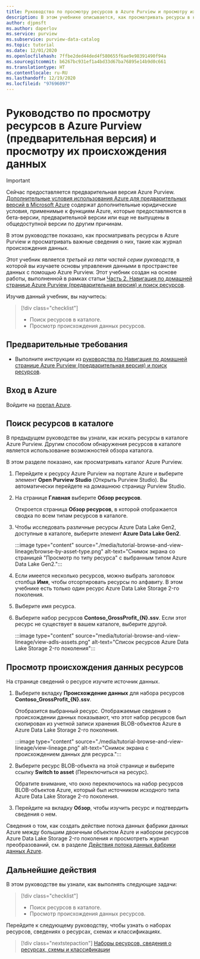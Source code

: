 ```yaml
---
title: Руководство по просмотру ресурсов в Azure Purview и просмотру их происхождения данных
description: В этом учебнике описывается, как просматривать ресурсы в каталоге и просматривать журнал происхождения данных.
author: djpmsft
ms.author: daperlov
ms.service: purview
ms.subservice: purview-data-catalog
ms.topic: tutorial
ms.date: 12/01/2020
ms.openlocfilehash: 7ffbe2ded44ded4f580655f6ae9e98391490f94a
ms.sourcegitcommit: b6267bc931ef1a4bd33d67ba76895e14b9d0c661
ms.translationtype: HT
ms.contentlocale: ru-RU
ms.lasthandoff: 12/19/2020
ms.locfileid: "97696097"
---
```

# <a name="tutorial-browse-assets-in-azure-purview-preview-and-view-their-lineage"></a>Руководство по просмотру ресурсов в Azure Purview (предварительная версия) и просмотру их происхождения данных

> [!IMPORTANT]
> Сейчас предоставляется предварительная версия Azure Purview. [Дополнительные условия использования Azure для предварительных версий в Microsoft Azure](https://azure.microsoft.com/support/legal/preview-supplemental-terms/) содержат дополнительные юридические условия, применимые к функциям Azure, которые предоставляются в бета-версии, предварительной версии или еще не выпущены в общедоступной версии по другим причинам.

В этом руководстве показано, как просматривать ресурсы в Azure Purview и просматривать важные сведения о них, такие как журнал происхождения данных.

Этот учебник является *третьей из пяти частей серии руководств*, в которой вы изучаете основы управления данными в пространстве данных с помощью Azure Purview. Этот учебник создан на основе работы, выполненной в рамках статьи [Часть 2. Навигация по домашней странице Azure Purview (предварительная версия) и поиск ресурсов](tutorial-asset-search.md).

Изучив данный учебник, вы научитесь:

> [!div class="checklist"]
>
> * Поиск ресурсов в каталоге.
> * Просмотр происхождения данных ресурсов.

## <a name="prerequisites"></a>Предварительные требования

* Выполните инструкции из [руководства по Навигация по домашней странице Azure Purview (предварительная версия) и поиск ресурсов](tutorial-asset-search.md).

## <a name="sign-in-to-azure"></a>Вход в Azure

Войдите на [портал Azure](https://portal.azure.com).

## <a name="browse-for-assets-in-the-catalog"></a>Поиск ресурсов в каталоге

В предыдущем руководстве вы узнали, как искать ресурсы в каталоге Azure Purview. Другим способом обнаружения ресурсов в каталоге является использование возможностей обзора каталога.

В этом разделе показано, как просматривать каталог Azure Purview.

1. Перейдите к ресурсу Azure Purview на портале Azure и выберите элемент **Open Purview Studio** (Открыть Purview Studio). Вы автоматически перейдете на домашнюю страницу Purview Studio.

1. На странице **Главная** выберите **Обзор ресурсов**.

   Откроется страница **Обзор ресурсов**, в которой отображается сводка по всем типам ресурсов в каталоге.

1. Чтобы исследовать различные ресурсы Azure Data Lake Gen2, доступные в каталоге, выберите элемент **Azure Data Lake Gen2**.

   :::image type="content" source="./media/tutorial-browse-and-view-lineage/browse-by-asset-type.png" alt-text="Снимок экрана со страницей &quot;Просмотр по типу ресурса&quot; с выбранным типом Azure Data Lake Gen2.":::

1. Если имеется несколько ресурсов, можно выбрать заголовок столбца **Имя**, чтобы отсортировать ресурсы по алфавиту. В этом учебнике есть только один ресурс Azure Data Lake Storage 2-го поколения.

1. Выберите имя ресурса.

1. Выберите набор ресурсов **Contoso_GrossProfit_{N}.ssv**. Если этот ресурс не существует в вашем каталоге, выберите другой.

   :::image type="content" source="media/tutorial-browse-and-view-lineage/view-adls-assets.png" alt-text="Список ресурсов Azure Data Lake Storage 2-го поколения":::

## <a name="view-the-lineage-of-assets"></a>Просмотр происхождения данных ресурсов

На странице сведений о ресурсе изучите источник данных.

1. Выберите вкладку **Происхождение данных** для набора ресурсов **Contoso_GrossProfit_{N}.ssv**.

   Отобразится выбранный ресурс. Отображаемые сведения о происхождении данных показывают, что этот набор ресурсов был скопирован из учетной записи хранения BLOB-объектов Azure в Azure Data Lake Storage 2-го поколения.

   :::image type="content" source="./media/tutorial-browse-and-view-lineage/view-lineage.png" alt-text="Снимок экрана с происхождением данных для ресурса.":::

1. Выберите ресурс BLOB-объекта на этой странице и выберите ссылку **Switch to asset** (Переключиться на ресурс).

   Обратите внимание, что окно переключилось на набор ресурсов BLOB-объектов Azure, который был источником исходного типа Azure Data Lake Storage 2-го поколения.

1. Перейдите на вкладку **Обзор**, чтобы изучить ресурс и подтвердить сведения о нем.

Сведения о том, как создать действие потока данных фабрики данных Azure между большим двоичным объектом Azure и набором ресурсов Azure Data Lake Storage 2-го поколения и просмотреть журнал преобразований, см. в разделе [Действия потока данных фабрики данных Azure](../data-factory/concepts-data-flow-overview.md).

## <a name="next-steps"></a>Дальнейшие действия

В этом руководстве вы узнали, как выполнять следующие задачи:

> [!div class="checklist"]
>
> * Поиск ресурсов в каталоге.
> * Просмотр происхождения данных ресурсов.

Перейдите к следующему руководству, чтобы узнать о наборах ресурсов, сведениях о ресурсах, схемах и классификациях.

> [!div class="nextstepaction"]
> [Наборы ресурсов, сведения о ресурсах, схемы и классификации](tutorial-schemas-and-classifications.md)

